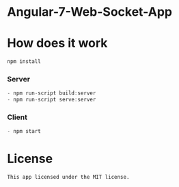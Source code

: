 # Angular-7-Web-Socket-App

# How does it work
```javascript
npm install
```
###  Server
```javascript
- npm run-script build:server
- npm run-script serve:server
```

###  Client
```javascript
- npm start
```


# License
	This app licensed under the MIT license.
